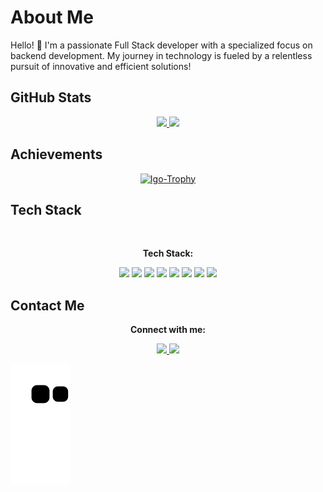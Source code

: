# About Me

Hello! 👋 I'm a passionate Full Stack developer with a specialized focus on backend development. My journey in technology is fueled by a relentless pursuit of innovative and efficient solutions!

## GitHub Stats

<div align="center">
  <a href="https://github.com/igopereira1">
    <img height="180em" src="https://github-readme-stats.vercel.app/api?username=igopereira1&show_icons=true&theme=dark&include_all_commits=true&count_private=true"/>
    <img height="180em" src="https://github-readme-stats.vercel.app/api/top-langs/?username=igopereira1&layout=compact&langs_count=7&theme=dark"/>
  </a>
</div>

## Achievements

<div align="center">
  <a href="https://github.com/ryo-ma/github-profile-trophy">
    <img src="https://github-profile-trophy.vercel.app/?username=igopereira1&theme=nord" alt="Igo-Trophy" />
  </a>
</div>

## Tech Stack

<div style="display: inline_block" align="center">
  <br>
  <p align="center"><strong>Tech Stack:</strong></p>
  <img src="https://img.shields.io/badge/JavaScript-323330?style=for-the-badge&logo=javascript&logoColor=F7DF1E" />
  <img src="https://img.shields.io/badge/Node.js-339933?style=for-the-badge&logo=nodedotjs&logoColor=white" />
  <img src="https://img.shields.io/badge/Express.js-000000?style=for-the-badge&logo=express&logoColor=white" />
  <img src="https://img.shields.io/badge/MySQL-005C84?style=for-the-badge&logo=mysql&logoColor=white" />
  <img src="https://img.shields.io/badge/MongoDB-4EA94B?style=for-the-badge&logo=mongodb&logoColor=white" />
  <img src="https://img.shields.io/badge/Python-FFD43B?style=for-the-badge&logo=python&logoColor=blue" />
  <img src="https://img.shields.io/badge/Django-092E20?style=for-the-badge&logo=django&logoColor=green" />
  <img src="https://img.shields.io/badge/PostgreSQL-316192?style=for-the-badge&logo=postgresql&logoColor=white" />
</div>

## Contact Me

<div align="center">
  <p align="center"><strong>Connect with me:</strong></p>
  <a href="https://www.linkedin.com/in/igo-pereira/" target="_blank">
    <img src="https://img.shields.io/badge/-LinkedIn-%230077B5?style=for-the-badge&logo=linkedin&logoColor=white" target="_blank">
  </a>
  <a href="mailto:igopereira1@gmail.com">
    <img src="https://img.shields.io/badge/-Gmail-%23333?style=for-the-badge&logo=gmail&logoColor=white" target="_blank">
  </a>
</div>

![Snake animation](https://github.com/igopereira1/igopereira1/blob/output/github-contribution-grid-snake.svg)
